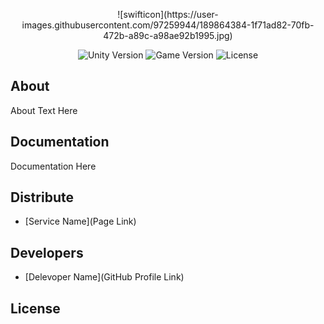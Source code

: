 <p align="center">
      ![swifticon](https://user-images.githubusercontent.com/97259944/189864384-1f71ad82-70fb-472b-a89c-a98ae92b1995.jpg)
</p>

<p align="center">
   <img src="" alt="Unity Version">
   <img src="" alt="Game Version">
   <img src="" alt="License">
</p>

## About

About Text Here

## Documentation

Documentation Here

## Distribute

- [Service Name](Page Link)


## Developers

- [Delevoper Name](GitHub Profile Link)

## License
